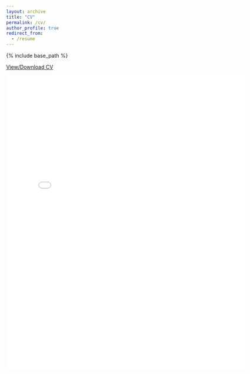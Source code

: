 ```yaml
---
layout: archive
title: "CV"
permalink: /cv/
author_profile: true
redirect_from:
  - /resume
---
```


{% include base_path %}

[View/Download CV](https://adeyemiadeoye.github.io/files/Adeyemi_CV.pdf)

<embed src="{{ site.baseurl }}/files/Adeyemi_CV.pdf" width="650" height="800" type='application/pdf'>

